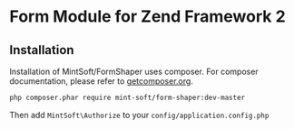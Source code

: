# Form Module for Zend Framework 2

## Installation
Installation of MintSoft/FormShaper uses composer. For composer documentation, please refer to [getcomposer.org](http://getcomposer.org/).

```sh
php composer.phar require mint-soft/form-shaper:dev-master
```

Then add `MintSoft\Authorize` to your `config/application.config.php`
